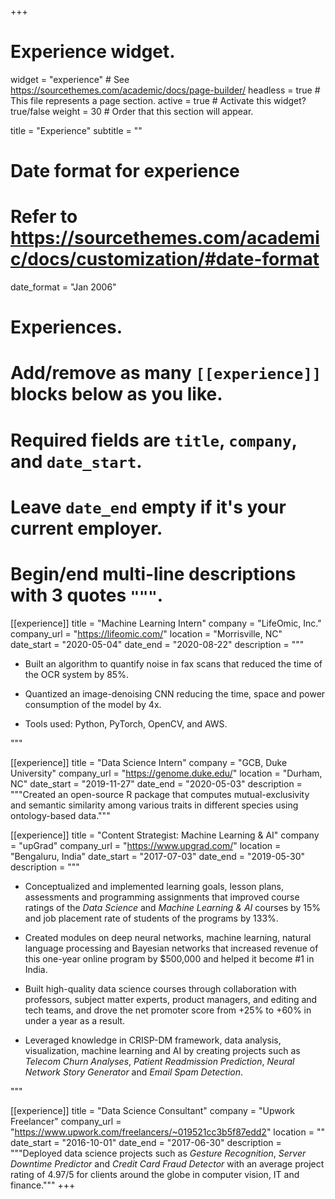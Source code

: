 +++
# Experience widget.
widget = "experience"  # See https://sourcethemes.com/academic/docs/page-builder/
headless = true  # This file represents a page section.
active = true  # Activate this widget? true/false
weight = 30  # Order that this section will appear.

title = "Experience"
subtitle = ""

# Date format for experience
#   Refer to https://sourcethemes.com/academic/docs/customization/#date-format
date_format = "Jan 2006"

# Experiences.
#   Add/remove as many `[[experience]]` blocks below as you like.
#   Required fields are `title`, `company`, and `date_start`.
#   Leave `date_end` empty if it's your current employer.
#   Begin/end multi-line descriptions with 3 quotes `"""`.
[[experience]]
  title = "Machine Learning Intern"
  company = "LifeOmic, Inc."
  company_url = "https://lifeomic.com/"
  location = "Morrisville, NC"
  date_start = "2020-05-04"
  date_end = "2020-08-22"
  description = """
  * Built an algorithm to quantify noise in fax scans that reduced the time of the OCR system by 85%.

  * Quantized an image-denoising CNN reducing the time, space and power consumption of the model by 4x.

  * Tools used: Python, PyTorch, OpenCV, and AWS.

  """

[[experience]]
  title = "Data Science Intern"
  company = "GCB, Duke University"
  company_url = "https://genome.duke.edu/"
  location = "Durham, NC"
  date_start = "2019-11-27"
  date_end = "2020-05-03"
  description = """Created an open-source R package that computes mutual-exclusivity and semantic similarity among various traits in different species using ontology-based data."""

[[experience]]
  title = "Content Strategist: Machine Learning & AI"
  company = "upGrad"
  company_url = "https://www.upgrad.com/"
  location = "Bengaluru, India"
  date_start = "2017-07-03"
  date_end = "2019-05-30"
  description = """
  * Conceptualized and implemented learning goals, lesson plans, assessments and programming assignments that improved course ratings of the *Data Science* and *Machine Learning & AI* courses by 15% and job placement rate of students of the programs by 133%.

  * Created modules on deep neural networks, machine learning, natural language processing and Bayesian networks that increased revenue of this one-year online program by $500,000 and helped it become #1 in India.

  * Built high-quality data science courses through collaboration with professors, subject matter experts, product managers, and editing and tech teams, and drove the net promoter score from +25% to +60% in under a year as a result.

  * Leveraged knowledge in CRISP-DM framework, data analysis, visualization, machine learning and AI by creating projects such as *Telecom Churn Analyses*, *Patient Readmission Prediction*, *Neural Network Story Generator* and *Email Spam Detection*.

  """

[[experience]]
  title = "Data Science Consultant"
  company = "Upwork Freelancer"
  company_url = "https://www.upwork.com/freelancers/~019521cc3b5f87edd2"
  location = ""
  date_start = "2016-10-01"
  date_end = "2017-06-30"
  description = """Deployed data science projects such as *Gesture Recognition*, *Server Downtime Predictor* and *Credit Card Fraud Detector* with an average project rating of 4.97/5 for clients around the globe in computer vision, IT and finance."""
+++
